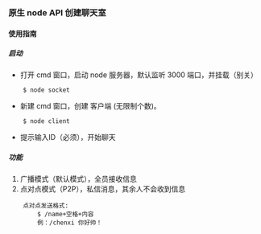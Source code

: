 ### 原生 node API 创建聊天室

#### 使用指南

##### 启动

+ 打开 cmd 窗口，启动 node 服务器，默认监听 3000 端口，并挂载（别关）
```
    $ node socket
``` 
+ 新建 cmd 窗口，创建 客户端 (无限制个数)。
```
    $ node client
```
+ 提示输入ID（必须），开始聊天

##### 功能

1. 广播模式（默认模式），全员接收信息
2. 点对点模式（P2P），私信消息，其余人不会收到信息
```
    点对点发送格式:
        $ /name+空格+内容
        例：/chenxi 你好帅！
```
